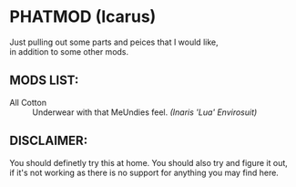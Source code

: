 PHATMOD (Icarus)
================

Just pulling out some parts and peices that I would like,  
in addition to some other mods.  

MODS LIST:
----------

<dl>
    <dt>All Cotton</dt>
    <dd>Underwear with that MeUndies feel.  <i>(Inaris 'Lua' Envirosuit)</i></dd>
</dl>


DISCLAIMER:
-----------

You should definetly try this at home. You should also try and figure it out,  
if it's not working as there is no support for anything you may find here.  
